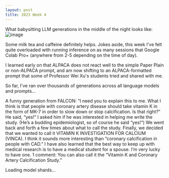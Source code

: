 ```yaml
---
layout: post
title: 2023 Week 4
---
```

What babysitting LLM generations in the middle of the night looks like:
![image](https://github.com/lilywchen/lilywchendreu.github.io/assets/48391794/6cde89fc-b3ab-4d89-89e7-3011393f8287)

Some milk tea and caffeine definitely helps. Jokes aside, this week I've felt quite overloaded with running inference on as many sessions that Google Colab Pro+ (anywhere from 2-5 depending on the time of day).

I learned early on that ALPACA does not react well to the simple Paper Plain or non-ALPACA prompt, and am now shifting to an ALPACA-formatted prompt that some of Professor Wei Xu's students tried and shared with me.

So far, I've ran over thousands of generations across all language models and prompts... 

A funny generation from FALCON:
“I need you to explain this to me. What I think is that people with coronary artery disease should take vitamin K in the form of MK-7 in order to slow down or stop calcification. Is that right?” He said, “yes!” I asked him if he was interested in helping me write the study. (He’s a budding epidemiologist, so of course he said “yes!“) We went back and forth a few times about what to call the study. Finally, we decided that we wanted to call it VITAMIN K INVESTIGATION FOR CALCIUM (VINCA). I think it sounds more interesting than “coronary calcification in people with CAD.”
I have also learned that the best way to keep up with medical research is to have a medical student for a spouse. I’m very lucky to have one.
1 comment:
You can also call it the “Vitamin K and Coronary Artery Calcification Study.”

Loading model shards...
